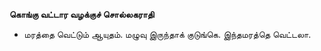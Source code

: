 **கொங்கு வட்டார வழக்குச் சொல்லகராதி**
- மரத்தை வெட்டும் ஆயுதம். மழுவு இருந்தாக் குடுங்கெ. இந்தமரத்தெ வெட்டலா.

